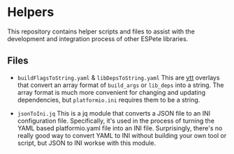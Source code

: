 # Helpers

This repository contains helper scripts and files to assist with the development and integration process of other ESPete libraries.

## Files

* `buildFlagsToString.yaml` & `libDepsToString.yaml`
  This are [ytt](https://carvel.dev/ytt/) overlays that convert an array format of `build_args` or `lib_deps` into a string.
  The array format is much more convenient for changing and updating dependencies, but `platformio.ini` requires them to be a string.

* `jsonToIni.jq`
  This is a jq module that converts a JSON file to an INI configuration file.
  Specifically, it's used in the process of turning the YAML based platformio.yaml file into an INI file.
  Surprisingly, there's no really good way to convert YAML to INI without building your own tool or script, but JSON to INI workse with this module.
